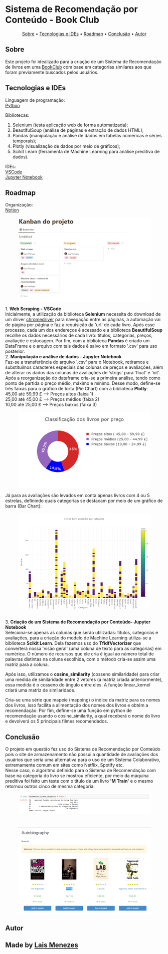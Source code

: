 <h1> Sistema de Recomendação por Conteúdo - Book Club</h1>

<p align = center> 
<a href = '#description'>Sobre</a> •
<a href = '#tecnologies'>Tecnologias e IDEs</a> •
<a href = '#roadmap'>Roadmap</a> •
<a href = '#conclusion'>Conclusão</a> •
<a href = '#author'>Autor</a>
</p>

<h2 id = 'description'> Sobre </h2>

<p>Este projeto foi idealizado para a criação de um Sistema de Recomendação de livros em uma <a href='http://books.toscrape.com/'>BookClub</a> com base em categorias similares aos que foram previamente buscados pelos usuários.</p>

<h2 id = 'tecnologies'> Tecnologias e IDEs </h2>
<p>Linguagem de programação:<br>
<a href='https://www.python.org'>Python</a>

Bibliotecas:<br> 
1. Selenium (testa aplicação web de forma automatizada);<br>
2. BeautifulSoup (análise de páginas e extração de dados HTML);<br>
3. Pandas (manipulação e análise de dados em tabelas númericas e séries temporais);<br>
4. Plotly (visualização de dados por meio de gráficos);<br>
5. Scikit Learn (ferramenta de Machine Learning para análise preditiva de dados).

IDEs:<br>
<a href='https://code.visualstudio.com/'>VSCode</a><br>
<a href='https://jupyter.org/'>Jupyter Notebook</a>
</p>

<h2 id = 'roadmap'>Roadmap</h2>
<p>
Organização:<br> 
<a href='https://www.notion.so/'>Notion</a><br>
<figure>
  <img src="organizacao_notion.png" alt="kanban">
</figure>
</p>
<p>
1. <b>Web Scraping - VSCode </b><br>
Inicialmente, a utilização da biblioteca <b>Selenium</b> necessita do download de um driver <a href='https://chromedriver.chromium.org/downloads'>chromedriver</a> para navegação entre as páginas, a automação vai de página por página e faz a requisição da 'url' de cada livro. Após esse processo, cada um dos endereços é acessado e a biblioteca <b>BeautifulSoup</b> recolhe os dados necessários de cada livro: títulos, categorias, preços, avaliaçõe e estocagem. Por fim, com a biblioteca <b>Pandas</b> é criado um DataFrame e o arquivo com tais dados é salvo em formato '.csv' para uso posterior.

<br>
2. <b>Manipulação e análise de dados - Jupyter Notebook</b> <br>
Faz-se a transferência do arquivo '.csv' para o Notebook, retiramos e substituímos caracteres especiais das colunas de preços e avaliações, além de alterar os dados das colunas de avaliações de 'strigs' para 'float' e 'int'. <br>
Após a reorganização do dataframe cria-se a primeira análise, tendo como ponto de partida o preço médio, máximo e mínimo. Desse modo, define-se três faixas para o gráfico de torta (Pie Chart) com a biblioteca <b>Plotly</b>:<br>
45,00 até 59,99 £ --> Preços altos (faixa 1)<br>
25,00 até 45,00 £ --> Preços médios (faixa 2)<br>
10,00 até 25,00 £ --> Preços baixos (faixa 3)<br>
<figure>
  <img src="graph_1.png" alt="Gráfico 1">
</figure>

Já para as avaliações são levados em conta apenas livros com 4 ou 5 estrelas, definindo quais categorias se destacam por meio de um gráfico de barra (Bar Chart):
<figure>
  <img src="graph_2.png" alt="Gráfico 2">
</figure>


<br>
3. <b>Criação de um Sistema de Recomendação por Conteúdo- Jupyter Notebook </b> <br>
Seleciona-se apenas as colunas que serão utilizadas: títulos, categorias e avaliações, para a criação do modelo de Machine Learning utiliza-se a biblioteca <b>Scikit Learn</b>. Dela fazemos uso do <b>TfidfVectorizer</b> que converterá nossa 'visão geral' (uma coluna de texto para as categorias) em numérica. O número de recursos  que ele cria é igual ao número total de palavras distintas na coluna escolhida, com o método cria-se assim uma matriz para a coluna.<br>

Após isso, utilizamos o <b>cosine_similarity</b> (cosseno similaridade) para criar uma medida de similaridade entre 2 vetores (a matriz criada anteriormente), essa medida é o cosseno do ângulo entre eles. A função linear_kernel criará uma matriz de similaridade.<br>

Cria-se uma série que mapeie (mapping) o índice da matriz para os nomes dos livros, isso facilita a alimentação dos nomes dos livros e obtém a recomendação. Por fim, define-se uma função em python de recomendação usando o cosine_similarity, a qual receberá o nome do livro e devolverá os 5 principais filmes recomendados.

</p>

<h2 id = 'conclusion'>Conclusão</h2>
<p>
O projeto em questão fez uso do Sistema de Recomendação por Conteúdo pois o site de armazenamento não possui a quantidade de avaliações dos usuários que seria uma alternativa para o uso de um Sistema Colaborativo, extremamente comum em sites como Netflix, Spotify etc.<br>
Nesse caso, o algoritmo definido para o Sistema de Recomendação com base na categoria do livro se mostrou eficiente, por meio da máquina preditiva foi feito um teste com o título de um livro <b>'M Train'</b> e o mesmo retornou outros cinco de mesma categoria.<br>

<figure>
  <img src="algoritmo.png" alt="Algoritmo">
</figure><br>

<figure>
  <img src="bookclub_recomendacao.png" alt="Teste de Categoria">
</figure>
</p>

<h2 id = 'author'>Autor<h2>

<p>Made by <a href='https://www.linkedin.com/in/lais-menezes-03533a150/'>Lais Menezes</a><br></p>


